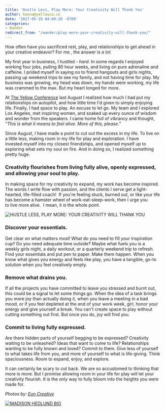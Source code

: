 ```yaml
---
title: 'Hustle Less, Play More: Your Creativity Will Thank You'
author: hanna@yellowco.co
date: '2017-05-19 04:00:20 -0700'
categories:
- Wander
redirect_from: "/wander/play-more-your-creativity-will-thank-you/"
---
```


How often have you sacrificed rest, play, and relationships to get ahead in your creative endeavor? For me , the answer is _a lot._

My first year in business, I hustled - _hard_. In some regards I enjoyed working four jobs, pulling 80 hour weeks, and living on pure adrenaline and caffeine. I prided myself in saying no to friend hangouts and girls nights, passing up weekend trips to see my family, and not having time for play. My business was growing, my head was down, my hands were working, my life was crammed to the max. But my heart longed for more.

At [The Yellow Conference](http://yellowco.co/conference/) last August I realized how much I had put my relationships on autopilot, and how little time I'd given to simply enjoying life. Finally, I had space to play. An excuse to let go. My team and I explored Los Angeles, met inspiring women, and soaked up every ounce of wisdom and wonder from the speakers. I came home full of vibrancy and thought, _“This is what it means to feel alive. More of this, please."_

Since August, I have made a point to cut out the excess in my life. To live on a little less, making room in my life for play and exploration. I have invested myself into my closest friendships, and opened myself up to exploring what sets my soul on fire. And in doing so, I realized something pretty huge.

### **Creativity flourishes from living fully alive, openly expressed, and allowing your soul to play.**

In making space for my creativity to expand, my work has become inspired. The words I write flow with passion, and the clients I serve get a light-hearted, life-filled coach!  If you're feeling stuck, burned out, or like your life has become a hamster wheel of work-eat-sleep-work, then I urge you to live more alive.  I mean, it _is_ the whole point.

![HUSTLE LESS, PLAY MORE: YOUR CREATIVITY WILL THANK YOU](https://yellow-blog-images.imgix.net/2017/05/Buki6-16-2016-023.jpg "HUSTLE LESS, PLAY MORE: YOUR CREATIVITY WILL THANK YOU")

### **Discover your essentials.**

Get clear on what matters most! What do you need to fill your inspiration cup? Do you need adequate time outside? Maybe what fuels you is a weekly girls night, a daily workout, or a quarterly weekend trip to refresh. Find your essentials and put pen to paper. Make them happen. When you know what gives you energy and feels like play, you have a tangible, go-to solution when you feel creatively empty.

### **Remove what drains you.**

If all the projects you have committed to leave you stressed and burnt out, this could be a signal to let some things go. When the idea of a task brings you more joy than actually doing it, when you leave a meeting in a bad mood, or if you feel depleted at the end of your work week, girl, honor your energy and give yourself a break. You can't create space to play without cutting something out first. But once you do, joy will find you.

### **Commit to living fully expressed.**

Are there hidden parts of yourself begging to be expressed? Creativity waiting to be unleashed? Ideas that want to come to life? Relationships wanting to be fully known and loved? Commit to them. Give less of yourself to what takes life from you, and more of yourself to what is life-giving. Think spaciousness. Room to expand, enjoy, and explore.

It can certainly be scary to cut back. We are so accustomed to thinking that more is more. But I promise allowing room in your life for play will let your creativity flourish. It is the only way to fully bloom into the heights you were made for.

_Photos by: [Eun Creative](http://www.euncreative.com/)_

[![MADISON HEDLUND BIO](https://yellow-blog-images.imgix.net/2017/05/MADISON-HEDLUND-BIO.jpg "MADISON HEDLUND BIO")](http://www.madisonhedlund.co/)
